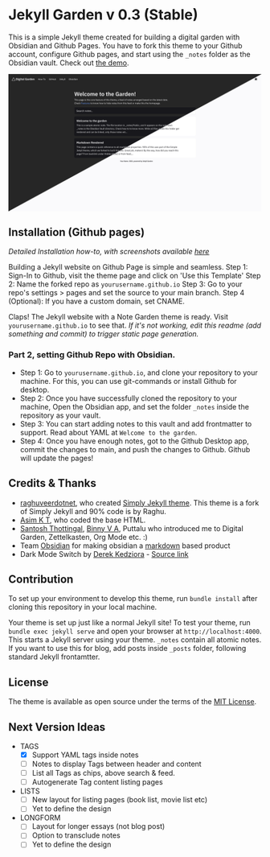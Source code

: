 # Jekyll Garden v 0.3 (Stable)

This is a simple Jekyll theme created for building a digital garden with Obsidian and Github Pages. You have to fork this theme to your Github account, configure Github pages, and start using the `_notes` folder as the Obsidian vault. Check out [the demo](https://jekyll-garden.github.io/). 

<img align="center" src="./assets/img/screenshot-mixed.png">

## Installation (Github pages)
_Detailed Installation how-to, with screenshots available [here](https://jekyll-garden.github.io/jekyll-garden/posts/how-to)_

Building a Jekyll website on Github Page is simple and seamless.
Step 1: Sign-In to Github, visit the theme page and click on 'Use this Template'
Step 2: Name the forked repo as `yourusername.github.io`
Step 3: Go to your repo's settings > pages and set the source to your main branch. 
Step 4 (Optional): If you have a custom domain, set CNAME. 

Claps! The Jekyll website with a Note Garden theme is ready. Visit  `yourusername.github.io` to see that. 
_If it's not working, edit this readme (add something and commit) to trigger static page generation._

### Part 2, setting Github Repo with Obsidian.

- Step 1: Go to `yourusername.github.io`, and clone your repository to your machine. For this, you can use git-commands or install Github for desktop. 
- Step 2: Once you have successfully cloned the repository to your machine, Open the Obsidian app, and set the folder `_notes` inside the repository as your vault. 
- Step 3: You can start adding notes to this vault and add frontmatter to support. Read about YAML at `Welcome to the garden`.
- Step 4: Once you have enough notes, got to the Github Desktop app, commit the changes to main, and push the changes to Github. Github will update the pages!


## Credits & Thanks
- [raghuveerdotnet](https://github.com/raghuveerdotnet), who created [Simply Jekyll theme](https://github.com/raghuveerdotnet/simply-jekyll). This theme is a fork of Simply Jekyll and 90% code is by Raghu.
- [Asim K T](https://github.com/asimkt), who coded the base HTML.
- [Santosh Thottingal](https://github.com/santhoshtr), [Binny V A](https://github.com/binnyva), Puttalu who introduced me to Digital Garden, Zettelkasten, Org Mode etc. :)
- Team [Obsidian](https://obsidian.md/) for making obsidian a [markdown](https://daringfireball.net/projects/markdown/) based product
- Dark Mode Switch by [Derek Kedziora](https://github.com/derekkedziora) - [Source link](https://github.com/derekkedziora/jekyll-demo/blob/master/scripts/mode-switcher.js)

## Contribution

To set up your environment to develop this theme, run `bundle install` after cloning this repository in your local machine.

Your theme is set up just like a normal Jekyll site! To test your theme, run `bundle exec jekyll serve` and open your browser at `http://localhost:4000`. This starts a Jekyll server using your theme. `_notes` contain all atomic notes. If you want to use this for blog, add posts inside `_posts` folder, following standard Jekyll frontamtter. 

## License

The theme is available as open source under the terms of the [MIT License](http://opensource.org/licenses/MIT).

## Next Version Ideas
- TAGS
    - [x] Support YAML tags inside notes
    - [ ] Notes to display Tags between header and content
    - [ ] List all Tags as chips, above search & feed. 
    - [ ] Autogenerate Tag content listing pages

- LISTS
    - [ ] New layout for listing pages (book list, movie list etc)
    - [ ] Yet to define the design

- LONGFORM
    - [ ] Layout for longer essays (not blog post)
    - [ ] Option to transclude notes
    - [ ] Yet to define the design

